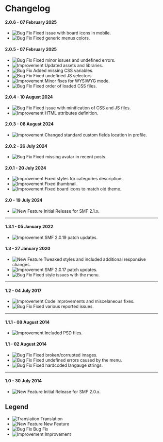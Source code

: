 # Changelog

#### 2.0.6 - 07 February 2025
- ![Bug Fix](https://smftricks.com/assets/changelog/bug--minus.png) Fixed issue with board icons in mobile.
- ![Bug Fix](https://smftricks.com/assets/changelog/bug--minus.png) Fixed generic menus colors.

#### 2.0.5 - 07 February 2025
- ![Bug Fix](https://smftricks.com/assets/changelog/bug--minus.png) Fixed minor issues and undefined errors.
- ![Improvement](https://smftricks.com/assets/changelog/tag--pencil.png) Updated assets and libraries.
- ![Bug Fix](https://smftricks.com/assets/changelog/bug--minus.png) Added missing CSS variables.
- ![Bug Fix](https://smftricks.com/assets/changelog/bug--minus.png) Fixed undefined JS selectors.
- ![Improvement](https://smftricks.com/assets/changelog/tag--pencil.png) Minor fixes for WYSIWYG mode.
- ![Bug Fix](https://smftricks.com/assets/changelog/bug--minus.png) Fixed order of loaded CSS files.

#### 2.0.4 - 10 August 2024
- ![Bug Fix](https://smftricks.com/assets/changelog/bug--minus.png) Fixed issue with minification of CSS and JS files.
- ![Improvement](https://smftricks.com/assets/changelog/tag--pencil.png) HTML attributes definition.

#### 2.0.3 - 08 August 2024
- ![Improvement](https://smftricks.com/assets/changelog/tag--pencil.png) Changed standard custom fields location in profile.

#### 2.0.2 - 26 July 2024
- ![Bug Fix](https://smftricks.com/assets/changelog/bug--minus.png) Fixed missing avatar in recent posts.

#### 2.0.1 - 20 July 2024
- ![Improvement](https://smftricks.com/assets/changelog/tag--pencil.png) Fixed styles for categories description.
- ![Improvement](https://smftricks.com/assets/changelog/tag--pencil.png) Fixed thumbnail.
- ![Improvement](https://smftricks.com/assets/changelog/tag--pencil.png) Fixed board icons to match old theme.

#### 2.0 - 19 July 2024
- ![New Feature](https://smftricks.com/assets/changelog/tag--plus.png) Initial Release for SMF 2.1.x.
---
#### 1.3.1 - 05 January 2022
- ![Improvement](https://smftricks.com/assets/changelog/tag--pencil.png) SMF 2.0.19 patch updates.

####  1.3 - 27 January 2020
- ![New Feature](https://smftricks.com/assets/changelog/tag--plus.png) Tweaked styles and included additional responsive changes.
- ![Improvement](https://smftricks.com/assets/changelog/tag--pencil.png) SMF 2.0.17 patch updates.
- ![Bug Fix](https://smftricks.com/assets/changelog/bug--minus.png) Fixed style issues with the menu.
---
#### 1.2 - 04 July 2017
- ![Improvement](https://smftricks.com/assets/changelog/tag--pencil.png) Code improvements and miscelaneous fixes.
- ![Bug Fix](https://smftricks.com/assets/changelog/bug--minus.png) Fixed various reported issues.
---
#### 1.1.1 - 08 August 2014
- ![Improvement](https://smftricks.com/assets/changelog/tag--pencil.png) Included PSD files.

#### 1.1 - 02 August 2014
- ![Bug Fix](https://smftricks.com/assets/changelog/bug--minus.png) Fixed broken/corrupted images.
- ![Bug Fix](https://smftricks.com/assets/changelog/bug--minus.png) Fixed undefined errors caused by the menu.
- ![Bug Fix](https://smftricks.com/assets/changelog/bug--minus.png) Fixed hardcoded langauge strings.
---
#### 1.0 - 30 July 2014
- ![New Feature](https://smftricks.com/assets/changelog/tag--plus.png) Initial Release for SMF 2.0.x.

## Legend
- ![Translation](https://smftricks.com/assets/changelog/language.png) Translation
- ![New Feature](https://smftricks.com/assets/changelog/tag--plus.png) New Feature
- ![Bug Fix](https://smftricks.com/assets/changelog/bug--minus.png) Bug Fix
- ![Improvement](https://smftricks.com/assets/changelog/tag--pencil.png) Improvement
